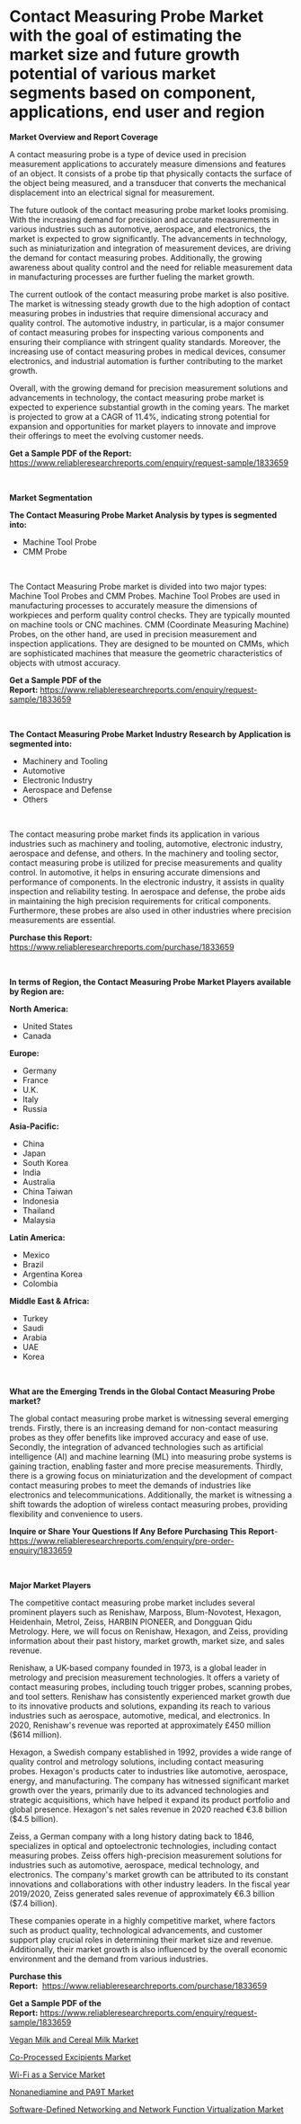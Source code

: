 <p><h1>Contact Measuring Probe Market with the goal of estimating the market size and future growth potential of various market segments based on component, applications, end user and region</h1></p><p><strong>Market Overview and Report Coverage</strong></p>
<p><p>A contact measuring probe is a type of device used in precision measurement applications to accurately measure dimensions and features of an object. It consists of a probe tip that physically contacts the surface of the object being measured, and a transducer that converts the mechanical displacement into an electrical signal for measurement.</p><p>The future outlook of the contact measuring probe market looks promising. With the increasing demand for precision and accurate measurements in various industries such as automotive, aerospace, and electronics, the market is expected to grow significantly. The advancements in technology, such as miniaturization and integration of measurement devices, are driving the demand for contact measuring probes. Additionally, the growing awareness about quality control and the need for reliable measurement data in manufacturing processes are further fueling the market growth.</p><p>The current outlook of the contact measuring probe market is also positive. The market is witnessing steady growth due to the high adoption of contact measuring probes in industries that require dimensional accuracy and quality control. The automotive industry, in particular, is a major consumer of contact measuring probes for inspecting various components and ensuring their compliance with stringent quality standards. Moreover, the increasing use of contact measuring probes in medical devices, consumer electronics, and industrial automation is further contributing to the market growth.</p><p>Overall, with the growing demand for precision measurement solutions and advancements in technology, the contact measuring probe market is expected to experience substantial growth in the coming years. The market is projected to grow at a CAGR of 11.4%, indicating strong potential for expansion and opportunities for market players to innovate and improve their offerings to meet the evolving customer needs.</p></p>
<p><strong>Get a Sample PDF of the Report:</strong> <a href="https://www.reliableresearchreports.com/enquiry/request-sample/1833659">https://www.reliableresearchreports.com/enquiry/request-sample/1833659</a></p>
<p>&nbsp;</p>
<p><strong>Market Segmentation</strong></p>
<p><strong>The Contact Measuring Probe Market Analysis by types is segmented into:</strong></p>
<p><ul><li>Machine Tool Probe</li><li>CMM Probe</li></ul></p>
<p>&nbsp;</p>
<p><p>The Contact Measuring Probe market is divided into two major types: Machine Tool Probes and CMM Probes. Machine Tool Probes are used in manufacturing processes to accurately measure the dimensions of workpieces and perform quality control checks. They are typically mounted on machine tools or CNC machines. CMM (Coordinate Measuring Machine) Probes, on the other hand, are used in precision measurement and inspection applications. They are designed to be mounted on CMMs, which are sophisticated machines that measure the geometric characteristics of objects with utmost accuracy.</p></p>
<p><strong>Get a Sample PDF of the Report:</strong>&nbsp;<a href="https://www.reliableresearchreports.com/enquiry/request-sample/1833659">https://www.reliableresearchreports.com/enquiry/request-sample/1833659</a></p>
<p>&nbsp;</p>
<p><strong>The Contact Measuring Probe Market Industry Research by Application is segmented into:</strong></p>
<p><ul><li>Machinery and Tooling</li><li>Automotive</li><li>Electronic Industry</li><li>Aerospace and Defense</li><li>Others</li></ul></p>
<p>&nbsp;</p>
<p><p>The contact measuring probe market finds its application in various industries such as machinery and tooling, automotive, electronic industry, aerospace and defense, and others. In the machinery and tooling sector, contact measuring probe is utilized for precise measurements and quality control. In automotive, it helps in ensuring accurate dimensions and performance of components. In the electronic industry, it assists in quality inspection and reliability testing. In aerospace and defense, the probe aids in maintaining the high precision requirements for critical components. Furthermore, these probes are also used in other industries where precision measurements are essential.</p></p>
<p><strong>Purchase this Report:</strong>&nbsp; <a href="https://www.reliableresearchreports.com/purchase/1833659">https://www.reliableresearchreports.com/purchase/1833659</a></p>
<p>&nbsp;</p>
<p><strong>In terms of Region, the Contact Measuring Probe Market Players available by Region are:</strong></p>
<p>
    <p> <strong> North America: </strong>
        <ul>
            <li>United States</li>
            <li>Canada</li>
        </ul>
        </p> 
    <p> <strong> Europe: </strong>
        <ul>
            <li>Germany</li>
            <li>France</li>
            <li>U.K.</li>
            <li>Italy</li>
            <li>Russia</li>
        </ul>
        </p> 
    <p> <strong> Asia-Pacific: </strong>
        <ul>
            <li>China</li>
            <li>Japan</li>
            <li>South Korea</li>
            <li>India</li>
            <li>Australia</li>
            <li>China Taiwan</li>
            <li>Indonesia</li>
            <li>Thailand</li>
            <li>Malaysia</li>
        </ul>
        </p> 
    <p> <strong> Latin America: </strong>
        <ul>
            <li>Mexico</li>
            <li>Brazil</li>
            <li>Argentina Korea</li>
            <li>Colombia</li>
        </ul>
        </p> 
    <p> <strong> Middle East & Africa: </strong>
        <ul>
            <li>Turkey</li>
            <li>Saudi</li>
            <li>Arabia</li>
            <li>UAE</li>
            <li>Korea</li>
        </ul>
    </p>
    </p>
<p>&nbsp;</p>
<p><strong>What are the Emerging Trends in the Global Contact Measuring Probe market?</strong></p>
<p><p>The global contact measuring probe market is witnessing several emerging trends. Firstly, there is an increasing demand for non-contact measuring probes as they offer benefits like improved accuracy and ease of use. Secondly, the integration of advanced technologies such as artificial intelligence (AI) and machine learning (ML) into measuring probe systems is gaining traction, enabling faster and more precise measurements. Thirdly, there is a growing focus on miniaturization and the development of compact contact measuring probes to meet the demands of industries like electronics and telecommunications. Additionally, the market is witnessing a shift towards the adoption of wireless contact measuring probes, providing flexibility and convenience to users.</p></p>
<p><strong>Inquire or Share Your Questions If Any Before Purchasing This Report</strong>- <a href="https://www.reliableresearchreports.com/enquiry/pre-order-enquiry/1833659">https://www.reliableresearchreports.com/enquiry/pre-order-enquiry/1833659</a></p>
<p>&nbsp;</p>
<p><strong>Major Market Players</strong></p>
<p><p>The competitive contact measuring probe market includes several prominent players such as Renishaw, Marposs, Blum-Novotest, Hexagon, Heidenhain, Metrol, Zeiss, HARBIN PIONEER, and Dongguan Qidu Metrology. Here, we will focus on Renishaw, Hexagon, and Zeiss, providing information about their past history, market growth, market size, and sales revenue.</p><p>Renishaw, a UK-based company founded in 1973, is a global leader in metrology and precision measurement technologies. It offers a variety of contact measuring probes, including touch trigger probes, scanning probes, and tool setters. Renishaw has consistently experienced market growth due to its innovative products and solutions, expanding its reach to various industries such as aerospace, automotive, medical, and electronics. In 2020, Renishaw's revenue was reported at approximately £450 million ($614 million).</p><p>Hexagon, a Swedish company established in 1992, provides a wide range of quality control and metrology solutions, including contact measuring probes. Hexagon's products cater to industries like automotive, aerospace, energy, and manufacturing. The company has witnessed significant market growth over the years, primarily due to its advanced technologies and strategic acquisitions, which have helped it expand its product portfolio and global presence. Hexagon's net sales revenue in 2020 reached €3.8 billion ($4.5 billion).</p><p>Zeiss, a German company with a long history dating back to 1846, specializes in optical and optoelectronic technologies, including contact measuring probes. Zeiss offers high-precision measurement solutions for industries such as automotive, aerospace, medical technology, and electronics. The company's market growth can be attributed to its constant innovations and collaborations with other industry leaders. In the fiscal year 2019/2020, Zeiss generated sales revenue of approximately €6.3 billion ($7.4 billion).</p><p>These companies operate in a highly competitive market, where factors such as product quality, technological advancements, and customer support play crucial roles in determining their market size and revenue. Additionally, their market growth is also influenced by the overall economic environment and the demand from various industries.</p></p>
<p><strong>Purchase this Report:</strong>&nbsp;&nbsp;<a href="https://www.reliableresearchreports.com/purchase/1833659">https://www.reliableresearchreports.com/purchase/1833659</a></p>
<p></p>
<p><strong>Get a Sample PDF of the Report:</strong>&nbsp;<a href="https://www.reliableresearchreports.com/enquiry/request-sample/1833659">https://www.reliableresearchreports.com/enquiry/request-sample/1833659</a></p>
<p><p><a href="https://github.com/NorbertYates/Market-Research-Report-List-2/blob/main/vegan-milk-and-cereal-milk-market.md">Vegan Milk and Cereal Milk Market</a></p><p><a href="https://medium.com/@santosh.reportprime/co-processed-excipients-market-size-reveals-the-best-marketing-channels-in-global-industry-7ab09ca128cd">Co-Processed Excipients Market</a></p><p><a href="https://www.linkedin.com/pulse/wi-fi-service-market-size-2023-2030-global-industrial-analysis/">Wi-Fi as a Service Market</a></p><p><a href="https://medium.com/@mayankdeswal9588dm/nonanediamine-and-pa9t-market-outlook-industry-overview-and-forecast-2023-to-2030-8cc1abe05a19">Nonanediamine and PA9T Market</a></p><p><a href="https://www.linkedin.com/pulse/software-defined-networking-network-function-virtualization-1f/">Software-Defined Networking and Network Function Virtualization Market</a></p></p>